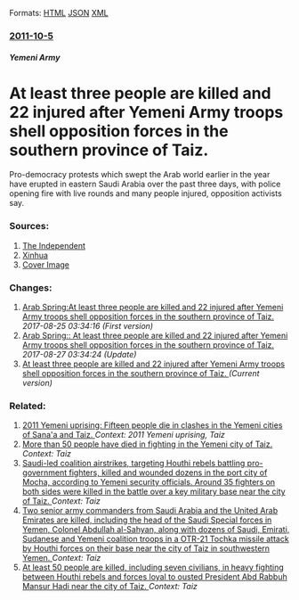 
Formats: [HTML](/news/2011/10/5/at-least-three-people-are-killed-and-22-injured-after-yemeni-army-troops-shell-opposition-forces-in-the-southern-province-of-taiz.html)  [JSON](/news/2011/10/5/at-least-three-people-are-killed-and-22-injured-after-yemeni-army-troops-shell-opposition-forces-in-the-southern-province-of-taiz.json)  [XML](/news/2011/10/5/at-least-three-people-are-killed-and-22-injured-after-yemeni-army-troops-shell-opposition-forces-in-the-southern-province-of-taiz.xml)  

### [2011-10-5](/news/2011/10/5/index.md)

##### Yemeni Army
# At least three people are killed and 22 injured after Yemeni Army troops shell opposition forces in the southern province of Taiz. 

Pro-democracy protests which swept the Arab world earlier in the year have erupted in eastern Saudi Arabia over the past three days, with police opening fire with live rounds and many people injured, opposition activists say.


### Sources:

1. [The Independent](https://www.independent.co.uk/news/world/middle-east/saudi-police-open-fire-on-civilians-as-protests-gain-momentum-2365614.html)
2. [Xinhua](http://news.xinhuanet.com/english2010/world/2011-10/05/c_131174776.htm)
2. [Cover Image](https://static.independent.co.uk/s3fs-public/thumbnails/image/2011/10/04/21/654273.bin)

### Changes:

1. [Arab Spring:At least three people are killed and 22 injured after Yemeni Army troops shell opposition forces in the southern province of Taiz. ](/news/2011/10/5/arab-spring-pat-least-three-people-are-killed-and-22-injured-after-yemeni-army-troops-shell-opposition-forces-in-the-southern-province-of-ta.md) _2017-08-25 03:34:16 (First version)_
2. [Arab Spring:: At least three people are killed and 22 injured after Yemeni Army troops shell opposition forces in the southern province of Taiz. ](/news/2011/10/5/arab-spring-at-least-three-people-are-killed-and-22-injured-after-yemeni-army-troops-shell-opposition-forces-in-the-southern-province-of-t.md) _2017-08-27 03:34:24 (Update)_
2. [At least three people are killed and 22 injured after Yemeni Army troops shell opposition forces in the southern province of Taiz. ](/news/2011/10/5/at-least-three-people-are-killed-and-22-injured-after-yemeni-army-troops-shell-opposition-forces-in-the-southern-province-of-taiz.md) _(Current version)_

### Related:

1. [2011 Yemeni uprising: Fifteen people die in clashes in the Yemeni cities of Sana'a and Taiz. ](/news/2011/10/25/2011-yemeni-uprising-fifteen-people-die-in-clashes-in-the-yemeni-cities-of-sana-a-and-taiz.md) _Context: 2011 Yemeni uprising, Taiz_
2. [More than 50 people have died in fighting in the Yemeni city of Taiz. ](/news/2016/03/11/more-than-50-people-have-died-in-fighting-in-the-yemeni-city-of-taiz.md) _Context: Taiz_
3. [Saudi-led coalition airstrikes, targeting Houthi rebels battling pro-government fighters, killed and wounded dozens in the port city of Mocha, according to Yemeni security officials. Around 35 fighters on both sides were killed in the battle over a key military base near the city of Taiz. ](/news/2015/12/8/saudi-led-coalition-airstrikes-targeting-houthi-rebels-battling-pro-government-fighters-killed-and-wounded-dozens-in-the-port-city-of-moch.md) _Context: Taiz_
4. [Two senior army commanders from Saudi Arabia and the United Arab Emirates are killed, including the head of the Saudi Special forces in Yemen, Colonel Abdullah al-Sahyan, along with dozens of Saudi, Emirati, Sudanese and Yemeni coalition troops in a OTR-21 Tochka missile attack by Houthi forces on their base near the city of Taiz in southwestern Yemen. ](/news/2015/12/14/two-senior-army-commanders-from-saudi-arabia-and-the-united-arab-emirates-are-killed-including-the-head-of-the-saudi-special-forces-in-yeme.md) _Context: Taiz_
5. [At least 50 people are killed, including seven civilians, in heavy fighting between Houthi rebels and forces loyal to ousted President Abd Rabbuh Mansur Hadi near the city of Taiz. ](/news/2015/10/26/at-least-50-people-are-killed-including-seven-civilians-in-heavy-fighting-between-houthi-rebels-and-forces-loyal-to-ousted-president-abd-r.md) _Context: Taiz_
